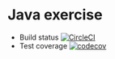 # Java exercise

- Build status [![CircleCI](https://circleci.com/gh/MiDiu98/ExcerciseJava.svg?style=svg)](https://circleci.com/gh/MiDiu98/ExcerciseJava)
- Test coverage [![codecov](https://codecov.io/gh/MiDiu98/ExcerciseJava/branch/master/graph/badge.svg)](https://codecov.io/gh/MiDiu98/ExcerciseJava)
